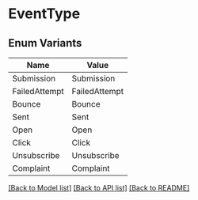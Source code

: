 # EventType

## Enum Variants

| Name | Value |
|---- | -----|
| Submission | Submission |
| FailedAttempt | FailedAttempt |
| Bounce | Bounce |
| Sent | Sent |
| Open | Open |
| Click | Click |
| Unsubscribe | Unsubscribe |
| Complaint | Complaint |


[[Back to Model list]](../README.md#documentation-for-models) [[Back to API list]](../README.md#documentation-for-api-endpoints) [[Back to README]](../README.md)


